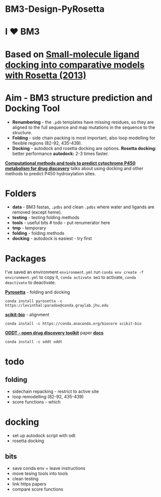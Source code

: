 # BM3-Design-PyRosetta
# I ❤️ BM3
# Based on [**Small-molecule ligand docking into comparative models with Rosetta (2013)**](https://github.com/jamesengleback/BM3-Design-PyRosetta/blob/master/rosetta-ligand-dock-2013.pdf)

# Aim - BM3 structure prediction and Docking Tool
* **Renumbering** - the ```.pdb``` templates have missing residues, so they are aligned to the full sequence and map mutations in the sequence to the structure.
* **Folding**  - side chain packing is most important, also loop modelling for flexible regions (82-92, 435-439).
* **Docking** - autodock and rosetta docking are options. **Rosetta docking:** better performance **autodock:** 2-3 times faster.

 [**Computational methods and tools to predict cytochrome P450 metabolism for drug discovery**](https://www.ncbi.nlm.nih.gov/pubmed/30471192?otool=igbumllib) talks about using docking and other methods to predict P450 hydroxylation sites.

 # Folders
* **data** - BM3 fastas, ```.pdbs``` and clean ```.pdbs``` where water and ligands are removed (except heme).
* **testing** - testing folding methods
* **tools** - useful bits # todo - put renumerator here
* **tmp** - temporary
* **folding** - folding methods
* **docking** - autodock is easiest - try first

# Packages

I've saved an environment ```environment.yml``` run ```conda env create -f environment.yml``` to copy it, ```conda activate bm3``` to activate, ```conda deactivate``` to deactivate.

[**Pyrosetta**](http://www.pyrosetta.org/dow) - folding and docking
```
conda install pyrosetta -c  https://levinthal:paradox@conda.graylab.jhu.edu
```

[**scikit-bio**](http://scikit-bio.org/) - alignment
```
conda install -c https://conda.anaconda.org/biocore scikit-bio
```

[**ODDT - open drug discovery toolkit**](https://github.com/oddt/oddt)  paper [**docs**](https://oddt.readthedocs.io/en/latest/)
```
conda install -c oddt oddt
```

# todo

## folding
- sidechain repacking - restrict to active site
- loop remodelling (82-92, 435-439)
- score functions - which

# docking
- set up autodock script with odt
- rosetta docking

## bits
- save conda env + leave instructions
- move tesing tools into tools
- clean testing
- link https papers
- compare score functions
